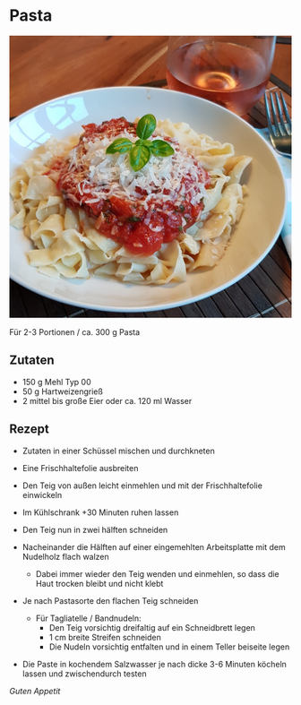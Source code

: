 # Pasta

![img](imgs/Pasta.jpg)

Für 2-3 Portionen / ca. 300 g Pasta

## Zutaten
- 150 g Mehl Typ 00
- 50 g Hartweizengrieß
- 2 mittel bis große Eier oder ca. 120 ml Wasser

## Rezept
- Zutaten in einer Schüssel mischen und durchkneten

- Eine Frischhaltefolie ausbreiten

- Den Teig von außen leicht einmehlen und mit der Frischhaltefolie einwickeln

- Im Kühlschrank +30 Minuten ruhen lassen

- Den Teig nun in zwei hälften schneiden

- Nacheinander die Hälften auf einer eingemehlten Arbeitsplatte mit dem Nudelholz flach walzen
  - Dabei immer wieder den Teig wenden und einmehlen, so dass die Haut trocken bleibt und nicht klebt

- Je nach Pastasorte den flachen Teig schneiden
  - Für Tagliatelle / Bandnudeln:
     - Den Teig vorsichtig dreifaltig auf ein Schneidbrett legen
     - 1 cm breite Streifen schneiden
     - Die Nudeln vorsichtig entfalten und in einem Teller beiseite legen

- Die Paste in kochendem Salzwasser je nach dicke 3-6 Minuten köcheln lassen und zwischendurch testen

*Guten Appetit*
